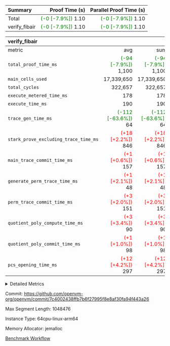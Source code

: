 | Summary | Proof Time (s) | Parallel Proof Time (s) |
|:---|---:|---:|
| Total | <span style='color: green'>(-0 [-7.9%])</span> 1.10 | <span style='color: green'>(-0 [-7.9%])</span> 1.10 |
| verify_fibair | <span style='color: green'>(-0 [-7.9%])</span> 1.10 | <span style='color: green'>(-0 [-7.9%])</span> 1.10 |


| verify_fibair |||||
|:---|---:|---:|---:|---:|
|metric|avg|sum|max|min|
| `total_proof_time_ms ` | <span style='color: green'>(-94 [-7.9%])</span> 1,100 | <span style='color: green'>(-94 [-7.9%])</span> 1,100 | <span style='color: green'>(-94 [-7.9%])</span> 1,100 | <span style='color: green'>(-94 [-7.9%])</span> 1,100 |
| `main_cells_used     ` |  17,339,650 |  17,339,650 |  17,339,650 |  17,339,650 |
| `total_cycles        ` |  322,657 |  322,657 |  322,657 |  322,657 |
| `execute_metered_time_ms` |  178 |  178 |  178 |  178 |
| `execute_time_ms     ` |  190 |  190 |  190 |  190 |
| `trace_gen_time_ms   ` | <span style='color: green'>(-112 [-63.6%])</span> 64 | <span style='color: green'>(-112 [-63.6%])</span> 64 | <span style='color: green'>(-112 [-63.6%])</span> 64 | <span style='color: green'>(-112 [-63.6%])</span> 64 |
| `stark_prove_excluding_trace_time_ms` | <span style='color: red'>(+18 [+2.2%])</span> 846 | <span style='color: red'>(+18 [+2.2%])</span> 846 | <span style='color: red'>(+18 [+2.2%])</span> 846 | <span style='color: red'>(+18 [+2.2%])</span> 846 |
| `main_trace_commit_time_ms` | <span style='color: red'>(+1 [+0.6%])</span> 157 | <span style='color: red'>(+1 [+0.6%])</span> 157 | <span style='color: red'>(+1 [+0.6%])</span> 157 | <span style='color: red'>(+1 [+0.6%])</span> 157 |
| `generate_perm_trace_time_ms` | <span style='color: red'>(+1 [+2.1%])</span> 48 | <span style='color: red'>(+1 [+2.1%])</span> 48 | <span style='color: red'>(+1 [+2.1%])</span> 48 | <span style='color: red'>(+1 [+2.1%])</span> 48 |
| `perm_trace_commit_time_ms` | <span style='color: red'>(+3 [+2.0%])</span> 151 | <span style='color: red'>(+3 [+2.0%])</span> 151 | <span style='color: red'>(+3 [+2.0%])</span> 151 | <span style='color: red'>(+3 [+2.0%])</span> 151 |
| `quotient_poly_compute_time_ms` | <span style='color: red'>(+3 [+3.4%])</span> 90 | <span style='color: red'>(+3 [+3.4%])</span> 90 | <span style='color: red'>(+3 [+3.4%])</span> 90 | <span style='color: red'>(+3 [+3.4%])</span> 90 |
| `quotient_poly_commit_time_ms` | <span style='color: red'>(+1 [+1.0%])</span> 98 | <span style='color: red'>(+1 [+1.0%])</span> 98 | <span style='color: red'>(+1 [+1.0%])</span> 98 | <span style='color: red'>(+1 [+1.0%])</span> 98 |
| `pcs_opening_time_ms ` | <span style='color: red'>(+12 [+4.2%])</span> 297 | <span style='color: red'>(+12 [+4.2%])</span> 297 | <span style='color: red'>(+12 [+4.2%])</span> 297 | <span style='color: red'>(+12 [+4.2%])</span> 297 |



<details>
<summary>Detailed Metrics</summary>

|  | verify_program_compile_ms | total_cells | stark_prove_excluding_trace_time_ms | quotient_poly_compute_time_ms | quotient_poly_commit_time_ms | perm_trace_commit_time_ms | pcs_opening_time_ms | main_trace_commit_time_ms |
| --- | --- | --- | --- | --- | --- | --- | --- |
|  | 7 | 65,536 | 40 | 1 | 6 | 0 | 25 | 6 | 

| air_name | rows | quotient_deg | main_cols | interactions | constraints | cells |
| --- | --- | --- | --- | --- | --- | --- |
| AccessAdapterAir<2> |  | 2 |  | 5 | 12 |  | 
| AccessAdapterAir<4> |  | 2 |  | 5 | 12 |  | 
| AccessAdapterAir<8> |  | 2 |  | 5 | 12 |  | 
| FibonacciAir | 32,768 | 1 | 2 |  | 5 | 65,536 | 
| FriReducedOpeningAir |  | 2 |  | 39 | 71 |  | 
| JalRangeCheckAir |  | 2 |  | 9 | 14 |  | 
| NativePoseidon2Air<BabyBearParameters>, 1> |  | 2 |  | 136 | 572 |  | 
| PhantomAir |  | 2 |  | 3 | 5 |  | 
| ProgramAir |  | 1 |  | 1 | 4 |  | 
| VariableRangeCheckerAir |  | 1 |  | 1 | 4 |  | 
| VmAirWrapper<AluNativeAdapterAir, FieldArithmeticCoreAir> |  | 2 |  | 15 | 27 |  | 
| VmAirWrapper<BranchNativeAdapterAir, BranchEqualCoreAir<1> |  | 2 |  | 11 | 25 |  | 
| VmAirWrapper<NativeAdapterAir<2, 0>, PublicValuesCoreAir> |  | 2 |  | 11 | 29 |  | 
| VmAirWrapper<NativeLoadStoreAdapterAir<1>, NativeLoadStoreCoreAir<1> |  | 2 |  | 15 | 20 |  | 
| VmAirWrapper<NativeLoadStoreAdapterAir<4>, NativeLoadStoreCoreAir<4> |  | 2 |  | 15 | 20 |  | 
| VmAirWrapper<NativeVectorizedAdapterAir<4>, FieldExtensionCoreAir> |  | 2 |  | 15 | 27 |  | 
| VmConnectorAir |  | 2 |  | 5 | 11 |  | 
| VolatileBoundaryAir |  | 2 |  | 7 | 19 |  | 

| group | trace_gen_time_ms | total_proof_time_ms | total_cycles | total_cells | stark_prove_excluding_trace_time_ms | quotient_poly_compute_time_ms | quotient_poly_commit_time_ms | perm_trace_commit_time_ms | pcs_opening_time_ms | main_trace_commit_time_ms | main_cells_used | generate_perm_trace_time_ms | fri.log_blowup | execute_time_ms | execute_metered_time_ms |
| --- | --- | --- | --- | --- | --- | --- | --- | --- | --- | --- | --- | --- | --- | --- | --- |
| verify_fibair | 64 | 1,100 | 322,657 | 62,474,410 | 846 | 90 | 98 | 151 | 297 | 157 | 17,339,650 | 48 | 1 | 190 | 178 | 

| group | air_name | rows | prep_cols | perm_cols | main_cols | cells |
| --- | --- | --- | --- | --- | --- | --- |
| verify_fibair | AccessAdapterAir<2> | 131,072 |  | 16 | 11 | 3,538,944 | 
| verify_fibair | AccessAdapterAir<4> | 65,536 |  | 16 | 13 | 1,900,544 | 
| verify_fibair | AccessAdapterAir<8> | 128 |  | 16 | 17 | 4,224 | 
| verify_fibair | FriReducedOpeningAir | 2,048 |  | 84 | 27 | 227,328 | 
| verify_fibair | JalRangeCheckAir | 32,768 |  | 28 | 12 | 1,310,720 | 
| verify_fibair | NativePoseidon2Air<BabyBearParameters>, 1> | 32,768 |  | 312 | 398 | 23,265,280 | 
| verify_fibair | PhantomAir | 16,384 |  | 12 | 6 | 294,912 | 
| verify_fibair | ProgramAir | 8,192 |  | 8 | 10 | 147,456 | 
| verify_fibair | VariableRangeCheckerAir | 262,144 | 2 | 8 | 1 | 2,359,296 | 
| verify_fibair | VmAirWrapper<AluNativeAdapterAir, FieldArithmeticCoreAir> | 262,144 |  | 36 | 29 | 17,039,360 | 
| verify_fibair | VmAirWrapper<BranchNativeAdapterAir, BranchEqualCoreAir<1> | 32,768 |  | 28 | 23 | 1,671,168 | 
| verify_fibair | VmAirWrapper<NativeLoadStoreAdapterAir<1>, NativeLoadStoreCoreAir<1> | 65,536 |  | 40 | 21 | 3,997,696 | 
| verify_fibair | VmAirWrapper<NativeLoadStoreAdapterAir<4>, NativeLoadStoreCoreAir<4> | 32,768 |  | 40 | 27 | 2,195,456 | 
| verify_fibair | VmAirWrapper<NativeVectorizedAdapterAir<4>, FieldExtensionCoreAir> | 32,768 |  | 36 | 38 | 2,424,832 | 
| verify_fibair | VmConnectorAir | 2 | 1 | 16 | 5 | 42 | 
| verify_fibair | VolatileBoundaryAir | 65,536 |  | 20 | 12 | 2,097,152 | 

| group | trace_height_constraint | weighted_sum | threshold |
| --- | --- | --- | --- |
| verify_fibair | 0 | 1,085,444 | 2,013,265,921 | 
| verify_fibair | 1 | 5,411,200 | 2,013,265,921 | 
| verify_fibair | 2 | 542,722 | 2,013,265,921 | 
| verify_fibair | 3 | 5,476,612 | 2,013,265,921 | 
| verify_fibair | 4 | 65,536 | 2,013,265,921 | 
| verify_fibair | 5 | 12,851,850 | 2,013,265,921 | 

| trace_height_constraint | threshold |
| --- | --- |
| 0 | 2,013,265,921 | 

</details>


Commit: https://github.com/openvm-org/openvm/commit/7c4002438ffb7b6f27995f8e8af30fa94f443a26

Max Segment Length: 1048476

Instance Type: 64cpu-linux-arm64

Memory Allocator: jemalloc

[Benchmark Workflow](https://github.com/openvm-org/openvm/actions/runs/15766260516)
